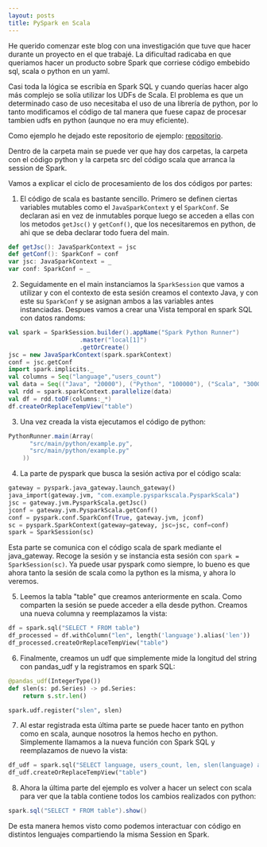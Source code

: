 ```yaml
---
layout: posts
title: PySpark en Scala
---
```


He querido comenzar este blog con una investigación que tuve que hacer durante un proyecto en el que trabajé. La dificultad radicaba en que queriamos hacer un producto sobre Spark que corriese código embebido sql, scala o python en un yaml.

Casi toda la lógica se escribía en Spark SQL y cuando querías hacer algo más complejo se solía utilizar los UDFs de Scala.
El problema es que un determinado caso de uso necesitaba el uso de una librería de python, por lo tanto modificamos el código de tal manera que fuese capaz de procesar tambien udfs en python (aunque no era muy eficiente).

Como ejemplo he dejado este repositorio de ejemplo: [repositorio](https://github.com/macwinux/pyspark-in-scala).

Dentro de la carpeta main se puede ver que hay dos carpetas, la carpeta con el código python y la carpeta src del código scala que arranca la session de Spark. 

Vamos a explicar el ciclo de procesamiento de los dos códigos por partes:

1. El código de scala es bastante sencillo. Primero se definen ciertas variables mutables como el `JavaSparkContext` y el `SparkConf`. Se declaran asi en vez de inmutables porque luego se acceden a ellas con los metodos `getJsc()` y `getConf()`, que los necesitaremos en python, de ahi que se deba declarar todo fuera del main.

``` scala
def getJsc(): JavaSparkContext = jsc
def getConf(): SparkConf = conf
var jsc: JavaSparkContext = _ 
var conf: SparkConf = _
```

2. Seguidamente en el main instanciamos la `SparkSession` que vamos a utilizar y con el contexto de esta sesión creamos el contexto Java, y con este su `SparkConf` y se asignan ambos a las variables antes instanciadas. Despues vamos a crear una Vista temporal en spark SQL con datos randoms:

``` scala
val spark = SparkSession.builder().appName("Spark Python Runner")
                    .master("local[1]")
                    .getOrCreate()
jsc = new JavaSparkContext(spark.sparkContext)
conf = jsc.getConf
import spark.implicits._
val columns = Seq("language","users_count")
val data = Seq(("Java", "20000"), ("Python", "100000"), ("Scala", "3000"))
val rdd = spark.sparkContext.parallelize(data)
val df = rdd.toDF(columns:_*)
df.createOrReplaceTempView("table")
```

3. Una vez creada la vista ejecutamos el código de python:

``` scala
PythonRunner.main(Array(
      "src/main/python/example.py",
      "src/main/python/example.py"
    ))
```

4. La parte de pyspark que busca la sesión activa por el código scala:

``` python
gateway = pyspark.java_gateway.launch_gateway()
java_import(gateway.jvm, "com.example.pysparkscala.PysparkScala")
jsc = gateway.jvm.PysparkScala.getJsc()
jconf = gateway.jvm.PysparkScala.getConf()
conf = pyspark.conf.SparkConf(True, gateway.jvm, jconf)
sc = pyspark.SparkContext(gateway=gateway, jsc=jsc, conf=conf)
spark = SparkSession(sc)
```

Esta parte se comunica con el código scala de spark mediante el java_gateway. Recoge la sesión y se instancia esta sesión con `spark = SparkSession(sc)`.
Ya puede usar pyspark como siempre, lo bueno es que ahora tanto la sesión de scala como la python es la misma, y ahora lo veremos.

5. Leemos la tabla "table" que creamos anteriormente en scala. Como comparten la sesión se puede acceder a ella desde python. Creamos una nueva columna y reemplazamos la vista:

``` python
df = spark.sql("SELECT * FROM table")
df_processed = df.withColumn("len", length('language').alias('len'))
df_processed.createOrReplaceTempView("table")
```

6. Finalmente, creamos un udf que simplemente mide la longitud del string con pandas_udf y la registramos en spark SQL:

``` python
@pandas_udf(IntegerType())
def slen(s: pd.Series) -> pd.Series:
    return s.str.len()

spark.udf.register("slen", slen)
```

7. Al estar registrada esta última parte se puede hacer tanto en python como en scala, aunque nosotros la hemos hecho en python. Simplemente llamamos a la nueva función con Spark SQL y reemplazamos de nuevo la vista:

``` python
df_udf = spark.sql("SELECT language, users_count, len, slen(language) as udf_len FROM table")
df_udf.createOrReplaceTempView("table")
```

8. Ahora la última parte del ejemplo es volver a hacer un select con scala para ver que la tabla contiene todos los cambios realizados con python:

``` scala
spark.sql("SELECT * FROM table").show()
```

De esta manera hemos visto como podemos interactuar con código en distintos lenguajes compartiendo la misma Session en Spark.